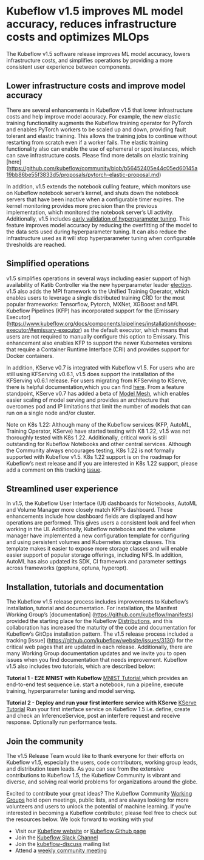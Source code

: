 # Kubeflow v1.5 improves ML model accuracy, reduces infrastructure costs and optimizes MLOps

The Kubeflow v1.5 software release improves ML model accuracy, lowers infrastructure costs, and simplifies operations by providing a more consistent user experience between components.

## Lower infrastructure costs and improve model accuracy

There are several enhancements in Kubeflow v1.5 that lower infrastructure costs and help improve model accuracy.  For example, the new elastic training functionality augments the Kubeflow training operator for PyTorch and enables PyTorch workers to be scaled up and down, providing fault tolerant and elastic training.  This allows the training jobs to continue without restarting from scratch even if a worker fails.  The elastic training functionality also can enable the use of ephemeral or spot instances, which can save infrastructure costs. Please find more details on elastic training [here] (https://github.com/kubeflow/community/blob/b56452405e44c05ed60145a19bb86be55f3833d5/proposals/pytorch-elastic-proposal.md)   

In addition, v1.5 extends the notebook culling feature, which monitors use on Kubeflow notebook server’s kernel, and shuts down the notebook servers that have been inactive when a configurable timer expires.  The kernel monitoring provides more precision than the previous implementation, which monitored the notebook server’s UI activity.   Additionally, v1.5 includes [early validation of hyperparameter tuning](https://github.com/kubeflow/katib/pull/1709).  This feature improves model accuracy by reducing the overfitting of the model to the data sets used during hyperparameter tuning.  It can also reduce the infrastructure used as it will stop hyperparameter tuning when configurable thresholds are reached.

## Simplified operations

v1.5 simplifies operations in several ways including easier support of high availability of Katib Controller via the new hyperparameter leader [election](https://github.com/kubeflow/katib/pull/1713).  v1.5 also adds the MPI framework to the Unified Training Operator, which  enables users to leverage a single distributed training CRD for the most popular frameworks: Tensorflow, Pytorch, MXNet, XGBoost and MPI.  Kubeflow Pipelines (KFP) has incorporated support for the [Emissary Executor] (https://www.kubeflow.org/docs/components/pipelines/installation/choose-executor/#emissary-executor) as the default executor, which means that users are not required to manually configure this option to Emissary.  This enhancement also enables KFP to support the newer Kubernetes versions that require a Container Runtime Interface (CRI) and provides support for Docker containers.  

In addition, KServe v0.7 is integrated with Kubeflow v1.5.  For users who are still using KFServing v0.6.1, v1.5 does support the installation of the KFServing v0.6.1 release.  For users migrating from KFServing to KServe, there is helpful documentation,which you can find [here](https://kserve.github.io/website/0.7/admin/migration/).  From a feature standpoint, KServe v0.7 has added a beta of [Model Mesh](https://github.com/kserve/modelmesh-serving), which enables easier scaling of model serving and provides an architecture that overcomes pod and IP limitations that limit the number of models that can run on a single node and/or cluster.

Note on K8s 1.22: Although many of the Kubeflow services (KFP, AutoML, Training Operator, KServe) have started testing with K8 1.22, v1.5 was not thoroughly tested with K8s 1.22.   Additionally, critical work is still outstanding for Kubeflow Notebooks and other central services.  Although the Community always encourages testing, K8s 1.22 is not formally supported with Kubeflow v1.5.  K8s 1.22 support is on the roadmap for Kubeflow’s next release and if you are interested in K8s 1.22 support, please add a comment on this tracking [issue](https://github.com/kubeflow/kubeflow/issues/6098).

## Streamlined user experience

In v1.5, the Kubeflow User Interface (UI) dashboards for Notebooks, AutoML and Volume Manager more closely match KFP’s dashboard.   These enhancements include how dashboard fields are displayed and how operations are performed.  This gives users a consistent look and feel when working in the UI.   Additionally, Kubeflow notebooks and the volume manager have implemented a new configuration template for configuring and using persistent volumes and Kubernetes storage classes.  This template makes it easier to expose more storage classes and will enable easier support of popular storage offerings, including NFS.  In addition, AutoML has also updated its SDK, CI framework and parameter settings across frameworks (goptuna, optuna, hyperopt).

## Installation, tutorials and documentation

The Kubeflow v1.5 release process includes improvements to Kubeflow’s installation, tutorial and documentation.  For installation, the Manifest Working Group’s [documentation] (https://github.com/kubeflow/manifests) provided the starting place for the Kubeflow [Distributions](https://www.kubeflow.org/docs/started/installing-kubeflow/), and this collaboration has increased the maturity of the code and documentation for Kubeflow’s GitOps installation pattern.  The v1.5 release process included a tracking [issue]  (https://github.com/kubeflow/website/issues/3130) for the critical web pages that are updated in each release.  Additionally, there are many Working Group documentation updates and we invite you to open issues when you find documentation that needs improvement.  Kubeflow v1.5 also includes two tutorials, which are described below:

**Tutorial 1 - E2E MNIST with Kubeflow**
[MNIST Tutorial](https://github.com/kubeflow/pipelines/blob/master/samples/contrib/kubeflow-e2e-mnist/kubeflow-e2e-mnist.ipynb),which provides an end-to-end test sequence i.e. start a notebook, run a pipeline, execute training, hyperparameter tuning and model serving. 

**Tutorial 2 - Deploy and run your first interfere service with KServe**
[KServe Tutorial](https://github.com/js-ts/website-1/blob/master/content/en/docs/external-add-ons/kserve/first_isvc_kserve.ipynb) Run your first interface service on Kubeflow 1.5 i.e. define, create and check an InferenceService, post an interfere request and receive response.  Optionally run performance tests.
 
## Join the community

The v1.5 Release Team would like to thank everyone for their efforts on Kubeflow v1.5, especially the users, code contributors, working group leads, and distribution team leads. As you can see from the extensive contributions to Kubeflow 1.5, the Kubeflow Community is vibrant and diverse, and solving real world problems for organizations around the globe.

Excited to contribute your great ideas? The Kubeflow Community [Working Groups](https://github.com/kubeflow/community/blob/master/wg-list.md) hold open meetings, public lists, and are always looking for more volunteers and users to unlock the potential of machine learning. If you’re interested in becoming a Kubeflow contributor, please feel free to check out the resources below. We look forward to working with you!

- Visit our [Kubeflow website](https://www.kubeflow.org/) or [Kubeflow Github page](https://github.com/kubeflow)
- Join the [Kubeflow Slack Channel](https://join.slack.com/t/kubeflow/shared_invite/enQtMjgyMzMxNDgyMTQ5LWUwMTIxNmZlZTk2NGU0MmFiNDE4YWJiMzFiOGNkZGZjZmRlNTExNmUwMmQ2NzMwYzk5YzQxOWQyODBlZGY2OTg)
- Join the [kubeflow-discuss](https://groups.google.com/forum/#!forum/kubeflow-discuss) mailing list
- Attend a [weekly community meeting](https://www.kubeflow.org/docs/about/community/) 
